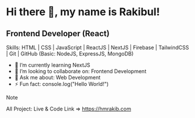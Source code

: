 # Hi there 👋, my name is Rakibul!

## Frontend Developer (React)

Skills: HTML | CSS | JavaScript | ReactJS | NextJS | Firebase | TailwindCSS | Git | GitHub (Basic: NodeJS, ExpressJS, MongoDB)

- 🌱 I’m currently learning NextJS 
- 👯 I’m looking to collaborate on: Frontend Development 
- 💬 Ask me about: Web Development 
- ⚡ Fun fact: console.log("Hello World!") 

> [!NOTE]
> All Project: Live & Code Link => https://hmrakib.com
